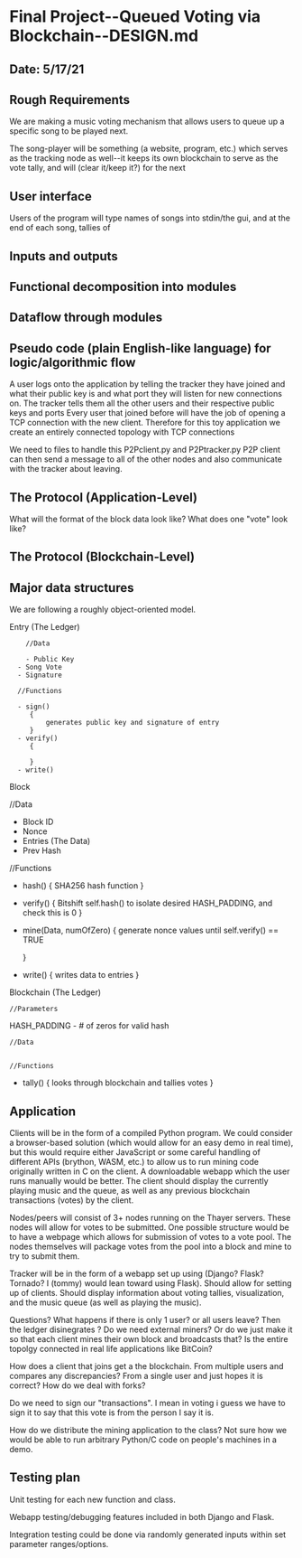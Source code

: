 # Final Project--Queued Voting via Blockchain--DESIGN.md
## Date: 5/17/21

## Rough Requirements
We are making a music voting mechanism that allows users to queue up
a specific song to be played next.

The song-player will be something (a website, program, etc.) which
serves as the tracking node as well--it keeps its own blockchain to
serve as the vote tally, and will (clear it/keep it?) for the next 


## User interface
Users of the program will type names of songs into stdin/the gui, and
at the end of each song, tallies of 


## Inputs and outputs
## Functional decomposition into modules
## Dataflow through modules
## Pseudo code (plain English-like language) for logic/algorithmic flow

A user logs onto the application by telling the tracker they have joined and what their public key is and what port they will listen for new connections on. The tracker tells them all the other users and their respective public keys and ports
Every user that joined before will have the job of opening a TCP connection with the new client. Therefore for this toy application we create an entirely connected topology with TCP connections 


We need to files to handle this P2Pclient.py and P2Ptracker.py 
P2P client can then send a message to all of the other nodes and also communicate with the tracker about leaving. 


## The Protocol (Application-Level)
What will the format of the block data look like?
What does one "vote" look like?


## The Protocol (Blockchain-Level)

## Major data structures
We are following a roughly object-oriented model.


Entry (The Ledger)
```
	//Data 

	- Public Key
  - Song Vote
  - Signature 
  
  //Functions
  
  - sign()
     {
     	 generates public key and signature of entry
     }
  - verify()
     {
     	
     }
  - write()
```

Block

 //Data

 - Block ID
 - Nonce
 - Entries (The Data)
 - Prev Hash
 
 //Functions 
 
 - hash() 
     {
     	 SHA256 hash function
     }
 - verify()
 	   {
     	 Bitshift self.hash() to isolate desired HASH_PADDING, and check 
       this is 0
     }
 - mine(Data, numOfZero) 
     {
       generate nonce values until self.verify() == TRUE
     
      
     }
 - write()
     {
     	 writes data to entries 
     }

Blockchain  (The Ledger)

	//Parameters
  HASH_PADDING - # of zeros for valid hash

	//Data
  

 	//Functions
  - tally()
    {
    	looks through blockchain and tallies votes 
    }


## Application
Clients will be in the form of a compiled Python program. We could consider a browser-based solution (which would allow for an easy demo in real time), but this
would require either JavaScript or some careful handling of different APIs (brython, WASM, etc.) to allow us to run mining code originally written in C on 
the client. A downloadable webapp which the user runs manually would be better. The client should display the currently playing music and the queue, as well as
any previous blockchain transactions (votes) by the client.

Nodes/peers will consist of 3+ nodes running on the Thayer servers. These nodes will allow for votes to be submitted. One possible structure would be to have a
webpage which allows for submission of votes to a vote pool. The nodes themselves will package votes from the pool into a block and mine to try to submit them.

Tracker will be in the form of a webapp set up using (Django? Flask? Tornado? I (tommy) would lean toward using Flask). Should allow for setting up of clients.
Should display information about voting tallies, visualization, and the music queue (as well as playing the music). 


Questions?
What happens if there is only 1 user? or all users leave? Then the ledger disinegrates ? 
Do we need external miners? Or do we just make it so that each client mines their own block and broadcasts that?
Is the entire topolgy connected in real life applications like BitCoin? 

How does a client that joins get a the blockchain. From multiple users and compares any discrepancies?  From a single user and just hopes it is correct? 
How do we deal with forks?

Do we need to sign our "transactions". I mean in voting i guess we have to sign it to say that this vote is from the person I say it is.

How do we distribute the mining application to the class? Not sure how we would be able to run arbitrary Python/C
code on people's machines in a demo.


## Testing plan
Unit testing for each new function and class.

Webapp testing/debugging features included in both Django and Flask.

Integration testing could be done via randomly generated inputs within set parameter ranges/options.

